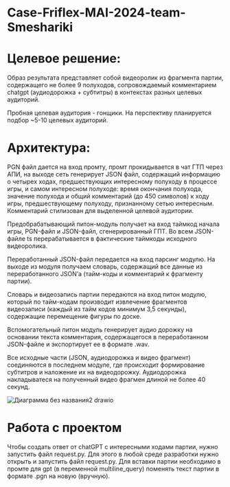 # Case-Friflex-MAI-2024-team-Smeshariki
# Целевое решение:

Образ результата представляет собой видеоролик из фрагмента партии, содержащего не более 9 полуходов, сопровождаемый комментарием chatgpt (аудиодорожка + субтитры) в контекстах разных целевых аудиторий.

Пробная целевая аудитория - гонщики. На перспективу планируется подбор ~5-10 целевых аудиторий.

# Архитектура:

PGN файл дается на вход промту, промт прокидывается в чат ГТП через АПИ, на выходе сеть генерирует JSON файл, содержащий информацию о четырех ходах, предшествующих интересному полуходу в процессе игры, и самом интересном полуходе: время окончания полухода, значение полухода и общий комментарий (до 450 символов) к ходу игры, предшествующему полуходу, признанному сетью интересным. Комментарий стилизован для выделенной целевой аудитории.

Предобрабатывающий питон-модуль получает на вход таймкод начала игры, PGN-файл и JSON-файл, сгенерированный ГПТ. Во всем JSON-файле ts перерабатывается в фактические таймкоды исходного видеоролика. 

Переработанный JSON-файл передается на вход парсинг модулю. На выходе из модуля получаем словарь, содержащий все данные из  переработанного JSON’а (тайм-коды и комментарий к фрагменту партии). 

Словарь и видеозапись партии передаются на вход питон модулю, который по тайм-кодам производит извлечение фрагментов видеозаписи (каждый из тайм кодов минимум 3,5 секунды), содержащие перемещение фигуры по доске. 

Вспомогательный питон модуль генерирует аудио дорожку на основании текста комментария, содержащегося в переработанном JSON-файле и экспортирует ее в формате .wav. 

Все исходные части (JSON, аудиодорожка и видео фрагмент) соединяются в последнем модуле, где происходит формирование субтитров и наложение их на видеодорожку. Аудиодорожка накладыватеся на полученный видео фрагмен длиной не более 40 секунд.

![Диаграмма без названия2 drawio](https://github.com/MartinIJL7/Case-Friflex-MAI-2024-team-Smeshariki/assets/146389168/441e84f7-5f36-4e0d-b7e2-c4ee6a97bb55)

# Работа с проектом

Чтобы создать ответ от chatGPT с интересными ходами партии, нужно запустить файл request.py. Для этого в любой среде разработки нужно открыть и запустить файл request.py. Для вставки партии необходимо в промте для gpt (в переменной multiline_query) поменять текст партии в формате .pgn на новую (вручную).


